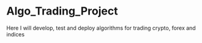 # Algo_Trading_Project
Here I will develop, test and deploy algorithms for trading crypto, forex and indices
